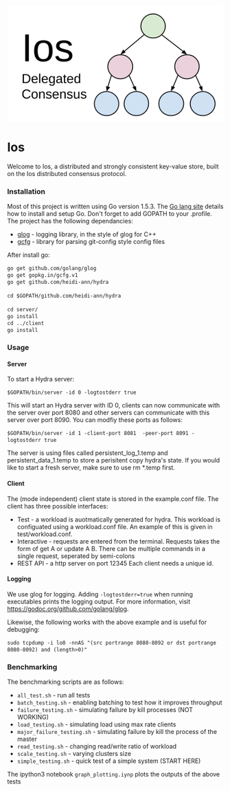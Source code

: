 ![Ios project logo](misc/logo.png?raw=true "Title")

# Ios
Welcome to Ios, a distributed and strongly consistent key-value store, built on the Ios distributed consensus protocol. 

### Installation

Most of this project is written using Go version 1.5.3. The [Go lang site](https://golang.org/) details how to install and setup Go. Don't forget to add GOPATH to your .profile. The project has the following dependancies:
* [glog](github.com/golang/glog) - logging library, in the style of glog for C++
* [gcfg](gopkg.in/gcfg.v1) - library for parsing git-config style config files

After install go:
```
go get github.com/golang/glog
go get gopkg.in/gcfg.v1
go get github.com/heidi-ann/hydra

cd $GOPATH/github.com/heidi-ann/hydra

cd server/
go install
cd ../client
go install
```

### Usage 

#### Server
To start a Hydra server:
```
$GOPATH/bin/server -id 0 -logtostderr true
```
This will start an Hydra server with ID 0, clients can now communicate with the server over port 8080 and other servers can communicate with this server over port 8090. You can modfiy these ports as follows:
```
$GOPATH/bin/server -id 1 -client-port 8081  -peer-port 8091 -logtostderr true
```


The server is using files called persistent_log_1.temp and persistent_data_1.temp to store a perisitent copy hydra's state. If you would like to start a fresh server, make sure to use rm *.temp first.

#### Client
The (mode independent) client state is stored in the example.conf file. The client has three possible interfaces:
* Test - a workload is auotmatically generated for hydra. This workload is configuated using a workload.conf file. An example of this is given in test/workload.conf.
* Interactive - requests are entered from the terminal. Requests takes the form of get A or update A B. There can be multiple commands in a single request, seperated by semi-colons
* REST API - a http server on port 12345
Each client needs a unique id.

#### Logging 

We use glog for logging. Adding `-logtostderr=true` when running executables prints the logging output. For more information, visit https://godoc.org/github.com/golang/glog.

Likewise, the following works with the above example and is useful for debugging:
```
sudo tcpdump -i lo0 -nnAS "(src portrange 8080-8092 or dst portrange 8080-8092) and (length>0)"
```

### Benchmarking

The benchmarking scripts are as follows:
- `all_test.sh` - run all tests
- `batch_testing.sh` - enabling batching to test how it improves throughput
- `failure_testing.sh` - simulating failure by kill processes (NOT WORKING)
- `load_testing.sh` - simulating load using max rate clients
- `major_failure_testing.sh` - simulating failure by kill the process of the master
- `read_testing.sh` - changing read/write ratio of workload
- `scale_testing.sh` - varying clusters size
- `simple_testing.sh` - quick test of a simple system (START HERE)

The ipython3 notebook `graph_plotting.iynp` plots the outputs of the above tests